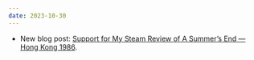 ```yaml
---
date: 2023-10-30
---
```


* New blog post: [Support for My Steam Review of A Summer’s End — Hong Kong 1986](/blog/posts/2023-10-30-Support-for-My-Steam-Review-of-A-Summers-End).